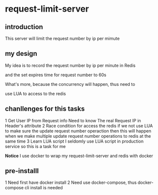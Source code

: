 # request-limit-server

## introduction

This server will limit the request number by ip per mimute 

## my design

My idea is to record the request number by ip per minute in Redis

and the set expires time for request number to  60s

What's more, because the concurrency will happen, thus need to 

use LUA to access to the redis

## chanllenges for this tasks 

1 Get User IP from Request info
Need to know The real Request IP in Header's attribute
2 Race condition for access the redis
if we not use LUA to make sure the update request number operaction
then this will happen when we make multiple update request number operations to redis at the same time
3 Learn LUA script
I seldomly use LUA script in production service so this is a task for me

**Notice**
I use docker to wrap my request-limit-server and redis with docker 
## pre-installl
1 Need first have docker install
2 Need use docker-compose, thus docker-compose cli install is needed